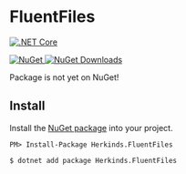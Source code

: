 # FluentFiles

[![.NET Core](https://github.com/herkinds/FluentFiles/workflows/.NET%20Core/badge.svg)](https://github.com/herkinds/FluentFiles/actions)

[![NuGet][nuget-badge] ![NuGet Downloads][nuget-download-badge]][nuget]

[nuget]: https://www.nuget.org/packages/Herkinds.FluentFiles/
[nuget-badge]: https://img.shields.io/nuget/v/Herkinds.FluentFiles.svg?style=flat-square
[nuget-download-badge]: https://img.shields.io/nuget/dt/Herkinds.FluentFiles?style=flat-square

Package is not yet on NuGet!

## Install

Install the [NuGet package][nuget] into your project.

```
PM> Install-Package Herkinds.FluentFiles
```
```
$ dotnet add package Herkinds.FluentFiles
```
